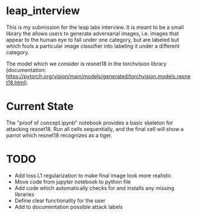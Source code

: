 # leap_interview
This is my submission for the leap labs interview. It is meant to be a small library the allows users to generate adversarial images, i.e. images that appear to the human eye to fall under one category, but are labeled but which fools a particular image classifier into labeling it under a different category. 

The model which we consider is resnet18 in the torchvision library (documentation: https://pytorch.org/vision/main/models/generated/torchvision.models.resnet18.html).

# Current State

The "proof of concept.ipynb" notebook provides a basic skeleton for attacking resnet18. Run all cells sequentially, and the final cell will show a parrot which resnet18 recognizes as a tiger.

# TODO

- Add loss L1 regularization to make final image look more realistic
- Move code from jupyter notebook to python file
- Add code which automatically checks for and installs any missing libraries
- Define clear functionality for the user
- Add to documentation possible attack labels

